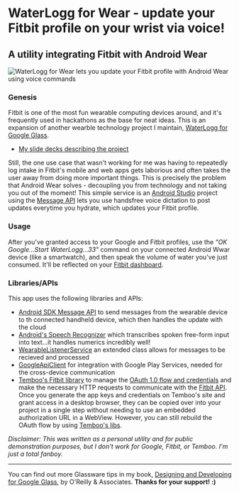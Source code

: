 # WaterLogg for Wear - update your Fitbit profile on your wrist via voice!
## A utility integrating Fitbit with Android Wear

![WaterLogg for Wear lets you update your Fitbit profile with Android Wear using voice commands](https://dl.dropboxusercontent.com/u/12019700/glass-dev/tester-images/waterloggforwear-screencap.png)

### Genesis
Fitbit is one of the most fun wearable computing devices around, and it's frequently used in hackathons as the base for neat ideas. This is an expansion of another wearble technology project I maintain, [WaterLogg for Google Glass](https://github.com/jasonsalas/WaterLoggforGlass).

- [My slide decks describing the project](https://docs.google.com/presentation/d/1Gy1Rf0oeZL4WClsBgvcPEN4Sm2qZ0KA1VfJlU8iK3Z4/present?slide=id.g57389a31e_06)

Still, the one use case that wasn't working for me was having to repeatedly log intake in Fitbit's mobile and web apps gets laborious and often takes the user away from doing more important things. This is precisely the problem that Android Wear solves - decoupling you from technology and not taking you out of the moment! This simple service is an [Android Studio](http://developer.android.com/tools/studio/index.html) project using the [Message API](https://developer.android.com/reference/com/google/android/gms/wearable/MessageApi.html) lets you use handsfree voice dictation to post updates everytime you hydrate, which updates your Fitbit profile.

### Usage
After you've granted access to your Google and Fitbit profiles, use the _"OK Google...Start WaterLogg...33"_ command on your connected Android Wwar device (like a smartwatch), and then speak the volume of water you've just consumed. It'll be reflected on your [Fitbit dashboard](https://www.fitbit.com/).
		
### Libraries/APIs
This app uses the following libraries and APIs:

- [Android SDK Message API](https://developer.android.com/training/wearables/data-layer/messages.html) to send messages from the wearable device to th connected handheld device, which then handles the update with the cloud
- [Android's Speech Recognizer](http://developer.android.com/reference/android/speech/RecognizerIntent.html) which transcribes spoken free-form input into text...it handles numerics incredibly well!
- [WearableListenerService](https://developer.android.com/reference/com/google/android/gms/wearable/WearableListenerService.html) an extended class allows for messages to be recieved and processed
- [GoogleApiClient](https://developer.android.com/reference/com/google/android/gms/common/api/GoogleApiClient.html) for integration with Google Play Services, needed for the cross-device communication
- [Temboo's Fitbit library](https://www.temboo.com/library/Library/Fitbit/) to manage the [OAuth 1.0 flow and credentials](https://wiki.fitbit.com/display/API/OAuth+Authentication+in+the+Fitbit+API) and make the necessary HTTP requests to communicate with the [Fitbit API](https://www.fitbit.com/dev/dev). Once you generate the app keys and credentials on Temboo's site and grant access in a desktop browser, they can be copied over into your project in a single step without needing to use an embedded authorization URL in a WebView. However, you can still rebuild the OAuth flow by using [Temboo's libs](https://www.temboo.com/library/Library/Fitbit/OAuth/).

_Disclaimer: This was written as a personal utility and for public demonstration purposes, but I don't work for Google, Fitbit, or Temboo. I'm just a total fanboy._

---

You can find out more Glassware tips in my book, [Designing and Developing for Google Glass](http://www.amazon.com/Designing-Developing-Google-Glass-Differently/dp/1491946458), by O'Reilly & Associates. **Thanks for your support! :)**

